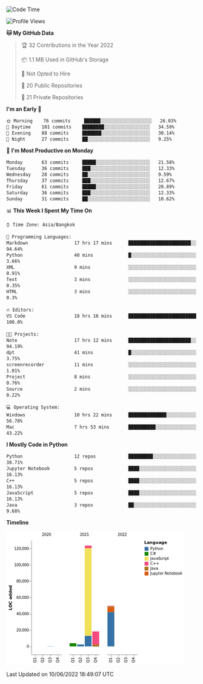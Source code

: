 <!--START_SECTION:waka-->
![Code Time](http://img.shields.io/badge/Code%20Time-0%20secs-blue)

![Profile Views](http://img.shields.io/badge/Profile%20Views-0-blue)

**🐱 My GitHub Data** 

> 🏆 32 Contributions in the Year 2022
 > 
> 📦 1.1 MB Used in GitHub's Storage 
 > 
> 🚫 Not Opted to Hire
 > 
> 📜 20 Public Repositories 
 > 
> 🔑 21 Private Repositories  
 > 
**I'm an Early 🐤** 

```text
🌞 Morning    76 commits     ██████░░░░░░░░░░░░░░░░░░░   26.03% 
🌆 Daytime    101 commits    ████████░░░░░░░░░░░░░░░░░   34.59% 
🌃 Evening    88 commits     ███████░░░░░░░░░░░░░░░░░░   30.14% 
🌙 Night      27 commits     ██░░░░░░░░░░░░░░░░░░░░░░░   9.25%

```
📅 **I'm Most Productive on Monday** 

```text
Monday       63 commits     █████░░░░░░░░░░░░░░░░░░░░   21.58% 
Tuesday      36 commits     ███░░░░░░░░░░░░░░░░░░░░░░   12.33% 
Wednesday    28 commits     ██░░░░░░░░░░░░░░░░░░░░░░░   9.59% 
Thursday     37 commits     ███░░░░░░░░░░░░░░░░░░░░░░   12.67% 
Friday       61 commits     █████░░░░░░░░░░░░░░░░░░░░   20.89% 
Saturday     36 commits     ███░░░░░░░░░░░░░░░░░░░░░░   12.33% 
Sunday       31 commits     ██░░░░░░░░░░░░░░░░░░░░░░░   10.62%

```


📊 **This Week I Spent My Time On** 

```text
⌚︎ Time Zone: Asia/Bangkok

💬 Programming Languages: 
Markdown                 17 hrs 17 mins      ███████████████████████░░   94.64% 
Python                   40 mins             █░░░░░░░░░░░░░░░░░░░░░░░░   3.66% 
XML                      9 mins              ░░░░░░░░░░░░░░░░░░░░░░░░░   0.91% 
Text                     3 mins              ░░░░░░░░░░░░░░░░░░░░░░░░░   0.35% 
HTML                     3 mins              ░░░░░░░░░░░░░░░░░░░░░░░░░   0.3%

🔥 Editors: 
VS Code                  18 hrs 16 mins      █████████████████████████   100.0%

🐱‍💻 Projects: 
Note                     17 hrs 12 mins      ███████████████████████░░   94.19% 
dpt                      41 mins             █░░░░░░░░░░░░░░░░░░░░░░░░   3.75% 
screenrecorder           11 mins             ░░░░░░░░░░░░░░░░░░░░░░░░░   1.01% 
Project                  8 mins              ░░░░░░░░░░░░░░░░░░░░░░░░░   0.76% 
Source                   2 mins              ░░░░░░░░░░░░░░░░░░░░░░░░░   0.22%

💻 Operating System: 
Windows                  10 hrs 22 mins      ██████████████░░░░░░░░░░░   56.78% 
Mac                      7 hrs 53 mins       ██████████░░░░░░░░░░░░░░░   43.22%

```

**I Mostly Code in Python** 

```text
Python                   12 repos            █████████░░░░░░░░░░░░░░░░   38.71% 
Jupyter Notebook         5 repos             ████░░░░░░░░░░░░░░░░░░░░░   16.13% 
C++                      5 repos             ████░░░░░░░░░░░░░░░░░░░░░   16.13% 
JavaScript               5 repos             ████░░░░░░░░░░░░░░░░░░░░░   16.13% 
Java                     3 repos             ██░░░░░░░░░░░░░░░░░░░░░░░   9.68%

```


**Timeline**

![Chart not found](https://raw.githubusercontent.com/pntt3011/pntt3011/main/charts/bar_graph.png) 


 Last Updated on 10/06/2022 18:49:07 UTC
<!--END_SECTION:waka-->
